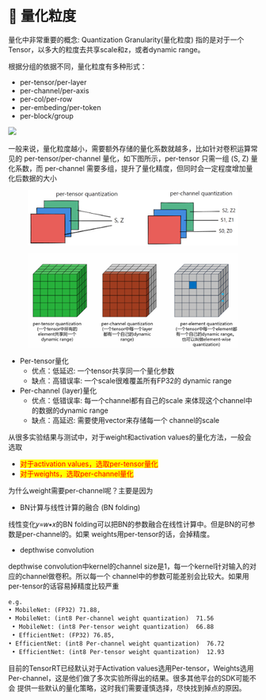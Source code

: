 # 🤝 量化粒度

量化中非常重要的概念: Quantization Granularity(量化粒度) 指的是对于一个Tensor，以多大的粒度去共享scale和z，或者dynamic range。

根据分组的依据不同，量化粒度有多种形式：

* per-tensor/per-layer
* per-channel/per-axis
* per-col/per-row
* per-embeding/per-token
* per-block/group

![](https://robot9.me/wp-content/uploads/2023/12/p13\_2.png)

一般来说，量化粒度越小，需要额外存储的量化系数就越多，比如针对卷积运算常见的 per-tensor/per-channel 量化，如下图所示，per-tensor 只需一组 (S, Z) 量化系数，而 per-channel 需要多组，提升了量化精度，但同时会一定程度增加量化后数据的大小

<figure><img src="../../.gitbook/assets/p13.png" alt=""><figcaption></figcaption></figure>

<figure><img src="../../.gitbook/assets/图片 (11) (1) (1) (1) (1).png" alt=""><figcaption></figcaption></figure>

* Per-tensor量化&#x20;
  * &#x20;优点：低延迟: 一个tensor共享同一个量化参数&#x20;
  * &#x20;缺点：高错误率: 一个scale很难覆盖所有FP32的 dynamic range
* Per-channel (layer)量化&#x20;
  * 优点：低错误率: 每一个channel都有自己的scale 来体现这个channel中的数据的dynamic range&#x20;
  * 缺点：高延迟: 需要使用vector来存储每一个 channel的scale

从很多实验结果与测试中，对于weight和activation values的量化方法，一般会选取&#x20;

* <mark style="color:red;">对于activation values，选取per-tensor量化</mark>&#x20;
* <mark style="color:red;">对于weights，选取per-channel量化</mark>

为什么weight需要per-channel呢？主要是因为&#x20;

* BN计算与线性计算的融合 (BN folding)&#x20;

线性变化𝑦=𝑤∗𝑥的BN folding可以把BN的参数融合在线性计算中。但是BN的可参数是per-channel的。如果 weights用per-tensor的话，会掉精度。

* depthwise convolution

depthwise convolution中kernel的channel size是1，每一个kernel针对输入的对应的channel做卷积。所以每一个 channel中的参数可能差别会比较大。如果用per-tensor的话容易掉精度比较严重

```latex
e.g. 
• MobileNet: (FP32) 71.88, 
• MobileNet: (int8 Per-channel weight quantization)  71.56
 • MobileNet: (int8 Per-tensor weight quantization)  66.88
 • EfficientNet: (FP32) 76.85, 
• EfficientNet: (int8 Per-channel weight quantization)  76.72
 • EfficientNet: (int8 Per-tensor weight quantization)  12.93
```

目前的TensorRT已经默认对于Activation values选用Per-tensor，Weights选用 Per-channel，这是他们做了多次实验所得出的结果。很多其他平台的SDK可能不会 提供一些默认的量化策略，这时我们需要谨慎选择，尽快找到掉点的原因。

